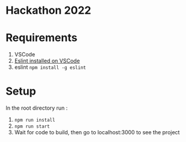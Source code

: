 # Hackathon 2022

# Requirements 
1. VSCode
2. [Eslint installed on VSCode](https://marketplace.visualstudio.com/items?itemName=dbaeumer.vscode-eslint)
3. eslint ```npm install -g eslint```


# Setup

In the root directory run :
1.  ```npm run install```
2. ```npm run start```
3. Wait for code to build, then go to localhost:3000 to see the project

